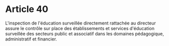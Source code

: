 # Article 40

L'inspection de l'éducation surveillée directement rattachée au directeur assure le contrôle sur place des établissements et services d'éducation surveillée des secteurs public et associatif dans les domaines pédagogique, administratif et financier.
